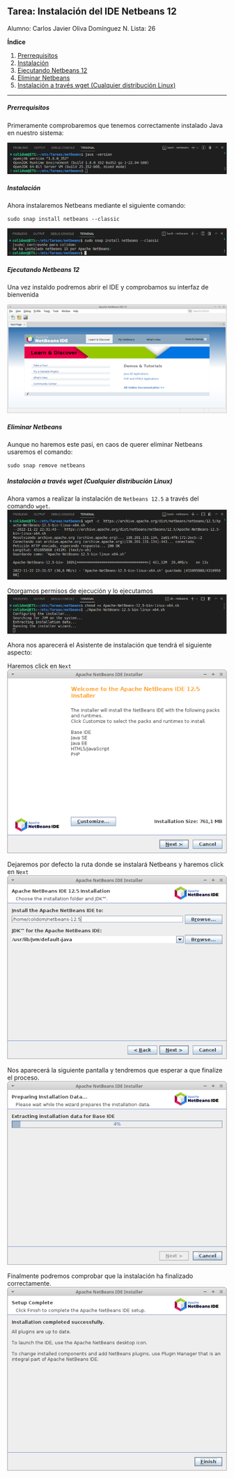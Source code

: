 ## Tarea: Instalación del IDE Netbeans 12
Alumno: Carlos Javier Oliva Domínguez
N. Lista: 26

**Índice**

1. [Prerrequisitos](#id1)
2. [Instalación](#id2)
3. [Ejecutando Netbeans 12](#id3)
4. [Eliminar Netbeans](#id4)
5. [Instalación a través wget (Cualquier distribución Linux)](#id5)

---

##### Prerrequisitos <a name="id1"></a>
Primeramente comprobaremos que tenemos correctamente instalado Java en nuestro sistema:

![img](img/1_java-version.png)

##### Instalación <a name="id2"></a>
Ahora instalaremos Netbeans mediante el siguiente comando:
```
sudo snap install netbeans --classic
```

![img](img/2_install_netbeans.png)

##### Ejecutando Netbeans 12 <a name="id3"></a>
Una vez instaldo podremos abrir el IDE y comprobamos su interfaz de bienvenida

![img](img/4_netbeans.png)


##### Eliminar Netbeans <a name="id3"></a>
Aunque no haremos este pasi, en caos de querer eliminar Netbeans usaremos el comando:

```
sudo snap remove netbeans
```

##### Instalación a través wget (Cualquier distribución Linux)

Ahora vamos a  realizar la instalación de `Netbeans 12.5` a través del comando `wget`.
![img](img/3_netbeans_12.png)

Otorgamos permisos de ejecución y lo ejecutamos
![img](img/4_chmod_install.png)

Ahora nos aparecerá el Asistente de instalación que tendrá el siguiente aspecto:

Haremos click en `Next`
![img](img/5_wizard_welc.png)

Dejaremos por defecto la ruta donde se instalará Netbeans y haremos click en `Next`
![img](img/6_install_path.png)

Nos aparecerá la siguiente pantalla y tendremos que esperar a que finalize el proceso.
![img](img/7_installing.png)

Finalmente podremos comprobar que la instalación ha finalizado correctamente.
![img](img/8_success_install.png)
